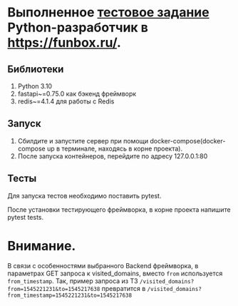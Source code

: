 # Выполненное [тестовое задание](https://funbox.ru/q/python.pdf) Python-разработчик в https://funbox.ru/.

## Библиотеки

1. Python 3.10
2. fastapi~=0.75.0 как бэкенд фреймворк
3. redis~=4.1.4 для работы с Redis

## Запуск
1. Сбилдите и запустите сервер при помощи docker-compose(docker-compose up в терминале, находясь в корне проекта).
2. После запуска контейнеров, перейдите по адресу 127.0.0.1:80



## Тесты

Для запуска тестов необходимо поставить pytest.

После установки тестирующего фреймворка, в корне проекта напишите pytest tests.

# Внимание.

В связи с особенностями выбранного Backend фреймворка, в параметрах GET запроса к visited_domains, вместо
``from`` используется ``from_timestamp``. Так, пример запроса из ТЗ ``/visited_domains?from=1545221231&to=1545217638``
превратится в ``/visited_domains?from_timestamp=1545221231&to=1545217638``